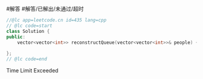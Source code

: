 #解答 #解答/已解出/未通过/超时

```C++
//@lc app=leetcode.cn id=435 lang=cpp
// @lc code=start
class Solution {
public:
    vector<vector<int>> reconstructQueue(vector<vector<int>>& people) {
		 
};
// @lc code=end
```

Time Limit Exceeded